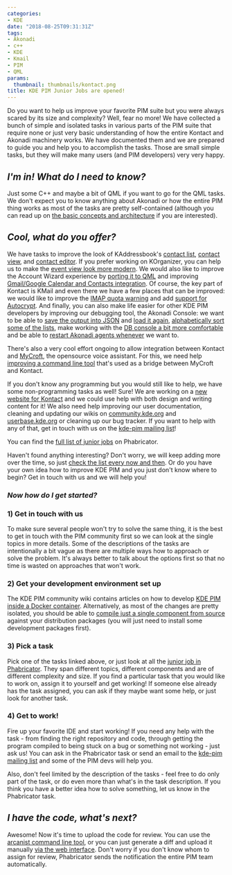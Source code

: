 ```yaml
---
categories:
- KDE
date: "2018-08-25T09:31:31Z"
tags:
- Akonadi
- c++
- KDE
- Kmail
- PIM
- QML
params:
  thumbnail: thumbnails/kontact.png
title: KDE PIM Junior Jobs are opened!
---
```

Do you want to help us improve your favorite PIM suite but you were always scared by its size and complexity? Well, fear no more! We have collected a bunch of simple and isolated tasks in various parts of the PIM suite that require none or just very basic understanding of how the entire Kontact and Akonadi machinery works. We have documented them and we are prepared to guide you and help you to accomplish the tasks. Those are small simple tasks, but they will make many users (and PIM developers) very very happy.

## *I'm in! What do I need to know?*
Just some C++ and maybe a bit of QML if you want to go for the QML tasks. We don't expect you to know anything about Akonadi or how the entire PIM thing works as most of the tasks are pretty self-contained (although you can read up on [the basic concepts and architecture](https://community.kde.org/KDE_PIM/Akonadi/Architecture) if you are interested).

## *Cool, what do you offer?*
We have tasks to improve the look of KAddressbook's [contact list](https://phabricator.kde.org/T9416), [contact view](https://phabricator.kde.org/T9417), and [contact editor](https://phabricator.kde.org/T9419). If you prefer working on KOrganizer, you can help us to make the [event view look more modern](https://phabricator.kde.org/T9420). We would also like to improve the Account Wizard experience by [porting it to QML](https://phabricator.kde.org/T9421) and improving [Gmail/Google Calendar and Contacts integration](https://phabricator.kde.org/T9422). Of course, the key part of Kontact is KMail and even there we have a few places that can be improved: we would like to improve the [IMAP quota warning](https://phabricator.kde.org/T9423) and add [support for Autocrypt](https://phabricator.kde.org/T8408). And finally, you can also make life easier for other KDE PIM developers by improving our debugging tool, the Akonadi Console: we want to be able to [save the output into JSON](https://phabricator.kde.org/T9426) and [load it again](https://phabricator.kde.org/T9427), [alphabetically sort some of the lists](https://phabricator.kde.org/T9428), make working with the [DB console a bit more comfortable](https://phabricator.kde.org/T9429) and be able to [restart Akonadi agents whenever](https://phabricator.kde.org/T9430) we want to.

There's also a very cool effort ongoing to allow integration between Kontact and [MyCroft](https://mycroft.ai), the opensource voice assistant. For this, we need help [improving a command line tool](https://phabricator.kde.org/T9431) that's used as a bridge between MyCroft and Kontact.

If you don't know any programming but you would still like to help, we have some non-programming tasks as well! Sure! We are working on a [new website for Kontact](https://phabricator.kde.org/T9432) and we could use help with both design and writing content for it! We also need help improving our user documentation, cleaning and updating our wikis on [community.kde.org](https://community.kde.org/KDE_PIM) and [userbase.kde.org](https://userbase.kde.org/) or cleaning up our bug tracker. If you want to help with any of that, get in touch with us on the [kde-pim mailing list](https://mail.kde.org/mailman/listinfo/kde-pim)!

You can find the [full list of junior jobs](https://phabricator.kde.org/tag/kde_pim_junior_jobs/) on Phabricator.

Haven't found anything interesting? Don't worry, we will keep adding more over the time, so just [check the list every now and then](https://phabricator.kde.org/tag/kde_pim_junior_jobs/). Or do you have your own idea how to improve KDE PIM and you just don't know where to begin? Get in touch with us and we will help you!

### *Now how do I get started?*
### 1) Get in touch with us
To make sure several people won't try to solve the same thing, it is the best to get in touch with the PIM community first so we can look at the single topics in more details. Some of the descriptions of the tasks are intentionally a bit vague as there are multiple ways how to approach or solve the problem. It's always better to talk about the options first so that no time is wasted on approaches that won't work.

### 2) Get your development environment set up
The KDE PIM community wiki contains articles on how to develop [KDE PIM inside a Docker container](https://community.kde.org/KDE_PIM/Docker). Alternatively, as most of the changes are pretty isolated, you should be able to [compile just a single component from source](https://community.kde.org/KDE_PIM/Development/Start) against your distribution packages (you will just need to install some development packages first).

### 3) Pick a task
Pick one of the tasks linked above, or just look at all the [junior job in Phabricator](https://phabricator.kde.org/tag/kde_pim_junior_jobs/). They span different topics, different components and are of different complexity and size. If you find a particular task that you would like to work on, assign it to yourself and get working! If someone else already has the task assigned, you can ask if they maybe want some help, or just look for another task.

### 4) Get to work!
Fire up your favorite IDE and start working! If you need any help with the task - from finding the right repository and code, through getting the program compiled to being stuck on a bug or something not working - just ask us! You can ask in the Phabricator task or send an email to the [kde-pim mailing list](https://mail.kde.org/mailman/listinfo/kde-pim) and some of the PIM devs will help you.

Also, don't feel limited by the description of the tasks - feel free to do only part of the task, or do even more than what's in the task description. If you think you have a better idea how to solve something, let us know in the Phabricator task.

## *I have the code, what's next?*
Awesome! Now it's time to upload the code for review. You can use the [arcanist command line tool](https://community.kde.org/Infrastructure/Phabricator), or you can just generate a diff and upload it manually [via the web interface](https://phabricator.kde.org/differential/diff/create/). Don't worry if you don't know whom to assign for review, Phabricator sends the notification the entire PIM team automatically.
